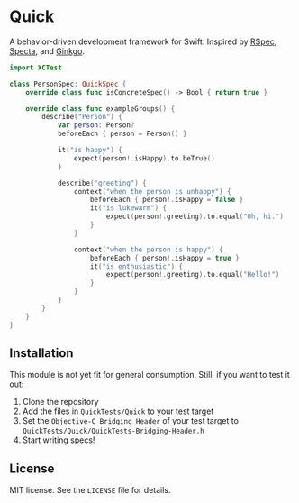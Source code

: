# Quick

A behavior-driven development framework for Swift. Inspired by
[RSpec](https://github.com/rspec/rspec), [Specta](https://github.com/specta/specta),
and [Ginkgo](https://github.com/onsi/ginkgo).

```swift
import XCTest

class PersonSpec: QuickSpec {
    override class func isConcreteSpec() -> Bool { return true }

    override class func exampleGroups() {
        describe("Person") {
            var person: Person?
            beforeEach { person = Person() }

            it("is happy") {
                expect(person!.isHappy).to.beTrue()
            }

            describe("greeting") {
                context("when the person is unhappy") {
                    beforeEach { person!.isHappy = false }
                    it("is lukewarm") {
                        expect(person!.greeting).to.equal("Oh, hi.")
                    }
                }

                context("when the person is happy") {
                    beforeEach { person!.isHappy = true }
                    it("is enthusiastic") {
                        expect(person!.greeting).to.equal("Hello!")
                    }
                }
            }
        }
    }
}
```

## Installation

This module is not yet fit for general consumption.
Still, if you want to test it out:

1. Clone the repository
2. Add the files in `QuickTests/Quick` to your test target
3. Set the `Objective-C Bridging Header` of your test target to
   `QuickTests/Quick/QuickTests-Bridging-Header.h`
4. Start writing specs!

## License

MIT license. See the `LICENSE` file for details.
